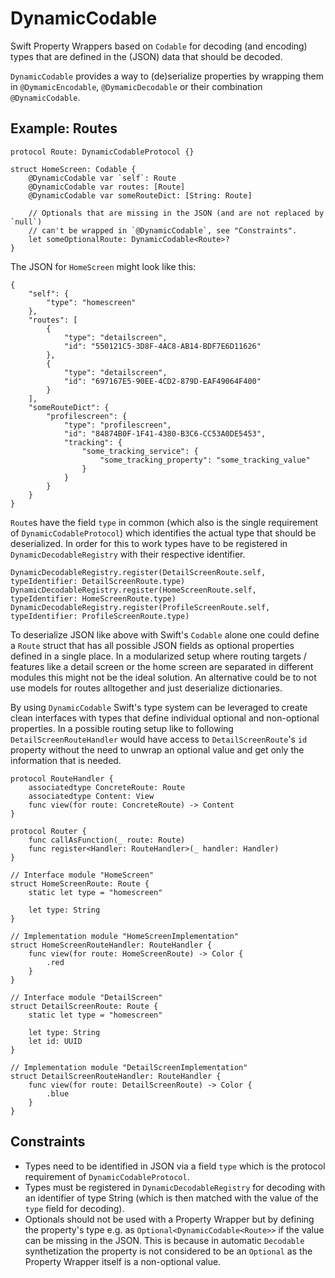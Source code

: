 # DynamicCodable

Swift Property Wrappers based on `Codable` for decoding (and encoding) types that are defined in the (JSON) data that should be decoded.

`DynamicCodable` provides a way to (de)serialize properties by wrapping them in `@DymamicEncodable`, `@DymamicDecodable` or their combination `@DynamicCodable`.

## Example: Routes
```
protocol Route: DynamicCodableProtocol {}

struct HomeScreen: Codable {
    @DynamicCodable var `self`: Route
    @DynamicCodable var routes: [Route]
    @DynamicCodable var someRouteDict: [String: Route]

    // Optionals that are missing in the JSON (and are not replaced by `null`)
    // can't be wrapped in `@DynamicCodable`, see "Constraints".
    let someOptionalRoute: DynamicCodable<Route>?
}
```
The JSON for `HomeScreen` might look like this:
```
{
    "self": {
        "type": "homescreen"
    },
    "routes": [
        {
            "type": "detailscreen",
            "id": "550121C5-3D8F-4AC8-AB14-BDF7E6D11626"
        },
        {
            "type": "detailscreen",
            "id": "697167E5-90EE-4CD2-879D-EAF49064F400"
        }
    ],
    "someRouteDict": {
        "profilescreen": {
            "type": "profilescreen",
            "id": "84874B0F-1F41-4380-B3C6-CC53A0DE5453",
            "tracking": {
                "some_tracking_service": {
                    "some_tracking_property": "some_tracking_value"
                }
            }
        }
    }
}
```
`Route`s have the field `type` in common (which also is the single requirement of `DynamicCodableProtocol`) which identifies the actual type that should be deserialized. In order for this to work types have to be registered in `DynamicDecodableRegistry` with their respective identifier.
```
DynamicDecodableRegistry.register(DetailScreenRoute.self, typeIdentifier: DetailScreenRoute.type)
DynamicDecodableRegistry.register(HomeScreenRoute.self, typeIdentifier: HomeScreenRoute.type)
DynamicDecodableRegistry.register(ProfileScreenRoute.self, typeIdentifier: ProfileScreenRoute.type)
```
To deserialize JSON like above with Swift's `Codable` alone one could define a `Route` struct that has all possible JSON fields as optional properties defined in a single place. In a modularized setup where routing targets / features like a detail screen or the home screen are separated in different modules this might not be the ideal solution. An alternative could be to not use models for routes alltogether and just deserialize dictionaries.

By using `DynamicCodable` Swift's type system can be leveraged to create clean interfaces with types that define individual optional and non-optional properties. In a possible routing setup like to following `DetailScreenRouteHandler` would have access to `DetailScreenRoute`'s `id` property without the need to unwrap an optional value and get only the information that is needed.
```
protocol RouteHandler {
    associatedtype ConcreteRoute: Route
    associatedtype Content: View
    func view(for route: ConcreteRoute) -> Content
}

protocol Router {
    func callAsFunction(_ route: Route)
    func register<Handler: RouteHandler>(_ handler: Handler)
}

// Interface module "HomeScreen" 
struct HomeScreenRoute: Route {
    static let type = "homescreen"

    let type: String
}

// Implementation module "HomeScreenImplementation"
struct HomeScreenRouteHandler: RouteHandler {
    func view(for route: HomeScreenRoute) -> Color {
        .red
    }
}

// Interface module "DetailScreen"
struct DetailScreenRoute: Route {
    static let type = "homescreen"

    let type: String
    let id: UUID
}

// Implementation module "DetailScreenImplementation"
struct DetailScreenRouteHandler: RouteHandler {
    func view(for route: DetailScreenRoute) -> Color {
        .blue
    }
}
```
## Constraints
* Types need to be identified in JSON via a field `type` which is the protocol requirement of `DynamicCodableProtocol`.
* Types must be registered in `DynamicDecodableRegistry`  for decoding with an identifier of type String (which is then matched with the value of the `type` field for decoding).
* Optionals should not be used with a Property Wrapper but by defining the property's type e.g. as `Optional<DynamicCodable<Route>>` if the value can be missing in the JSON. This is because in automatic `Decodable` synthetization the property is not considered to be an `Optional` as the Property Wrapper itself is a non-optional value.
